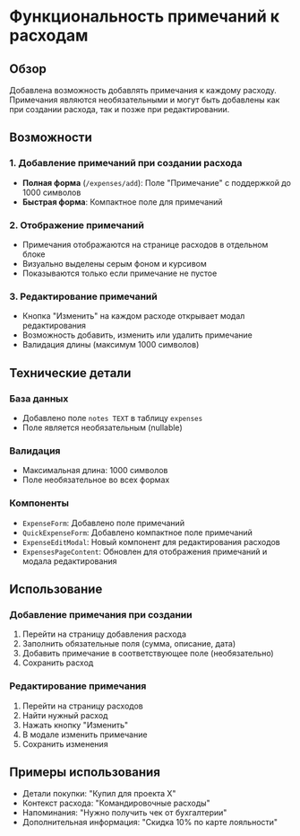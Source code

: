 # Функциональность примечаний к расходам

## Обзор
Добавлена возможность добавлять примечания к каждому расходу. Примечания являются необязательными и могут быть добавлены как при создании расхода, так и позже при редактировании.

## Возможности

### 1. Добавление примечаний при создании расхода
- **Полная форма** (`/expenses/add`): Поле "Примечание" с поддержкой до 1000 символов
- **Быстрая форма**: Компактное поле для примечаний

### 2. Отображение примечаний
- Примечания отображаются на странице расходов в отдельном блоке
- Визуально выделены серым фоном и курсивом
- Показываются только если примечание не пустое

### 3. Редактирование примечаний
- Кнопка "Изменить" на каждом расходе открывает модал редактирования
- Возможность добавить, изменить или удалить примечание
- Валидация длины (максимум 1000 символов)

## Технические детали

### База данных
- Добавлено поле `notes TEXT` в таблицу `expenses`
- Поле является необязательным (nullable)

### Валидация
- Максимальная длина: 1000 символов
- Поле необязательное во всех формах

### Компоненты
- `ExpenseForm`: Добавлено поле примечаний
- `QuickExpenseForm`: Добавлено компактное поле примечаний  
- `ExpenseEditModal`: Новый компонент для редактирования расходов
- `ExpensesPageContent`: Обновлен для отображения примечаний и модала редактирования

## Использование

### Добавление примечания при создании
1. Перейти на страницу добавления расхода
2. Заполнить обязательные поля (сумма, описание, дата)
3. Добавить примечание в соответствующее поле (необязательно)
4. Сохранить расход

### Редактирование примечания
1. Перейти на страницу расходов
2. Найти нужный расход
3. Нажать кнопку "Изменить"
4. В модале изменить примечание
5. Сохранить изменения

## Примеры использования
- Детали покупки: "Купил для проекта X"
- Контекст расхода: "Командировочные расходы"
- Напоминания: "Нужно получить чек от бухгалтерии"
- Дополнительная информация: "Скидка 10% по карте лояльности"